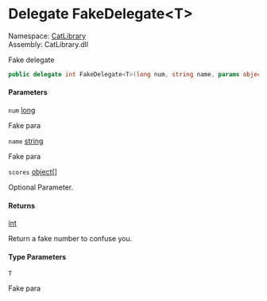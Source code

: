 ﻿# <a id="CatLibrary_FakeDelegate_1"></a> Delegate FakeDelegate<T\>

Namespace: [CatLibrary](CatLibrary.md)  
Assembly: CatLibrary.dll  

Fake delegate

```csharp
public delegate int FakeDelegate<T>(long num, string name, params object[] scores)
```

#### Parameters

`num` [long](https://learn.microsoft.com/dotnet/api/system.int64)

Fake para

`name` [string](https://learn.microsoft.com/dotnet/api/system.string)

Fake para

`scores` [object](https://learn.microsoft.com/dotnet/api/system.object)\[\]

Optional Parameter.

#### Returns

 [int](https://learn.microsoft.com/dotnet/api/system.int32)

Return a fake number to confuse you.

#### Type Parameters

`T` 

Fake para

